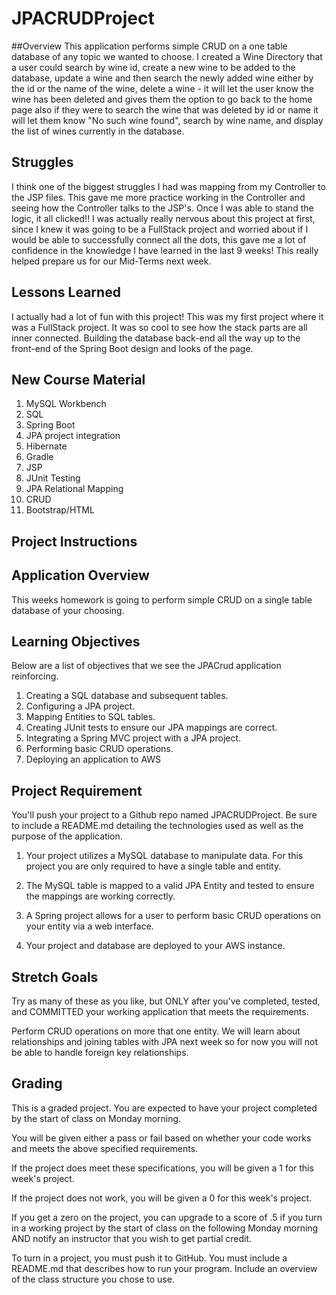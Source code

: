 # JPACRUDProject

##Overview
This application performs simple CRUD on a one table database of any topic we wanted to choose. I created a Wine Directory that a user could search by wine id, create a new wine to be added to the database, update a wine and then search the newly added wine either by the id or the name of the wine, delete a wine - it will let the user know the wine has been deleted and gives them the option to go back to the home page also if they were to search the wine that was deleted by id or name it will let them know "No such wine found", search by wine name, and display the list of wines currently in the database.

## Struggles
I think one of the biggest struggles I had was mapping from my Controller to the JSP files. This gave me more practice working in the Controller and seeing how the Controller talks to the JSP's. Once I was able to stand the logic, it all clicked!! I was actually really nervous about this project at first, since I knew it was going to be a FullStack project and worried about if I would be able to successfully connect all the dots, this gave me a lot of confidence in the knowledge I have learned in the last 9 weeks! This really helped prepare us for our Mid-Terms next week.  


## Lessons Learned
I actually had a lot of fun with this project! This was my first project where it was a FullStack project. It was so cool to see how the stack parts are all inner connected. Building the database back-end all the way up to the front-end of the Spring Boot design and looks of the page.


## New Course Material
1. MySQL Workbench
2. SQL
3. Spring Boot
4. JPA project integration
5. Hibernate
6. Gradle
7. JSP
8. JUnit Testing
9. JPA Relational Mapping
10. CRUD
11. Bootstrap/HTML


## Project Instructions

## Application Overview
This weeks homework is going to perform simple CRUD on a single table database of your choosing.

## Learning Objectives
Below are a list of objectives that we see the JPACrud application reinforcing.

1. Creating a SQL database and subsequent tables.
2. Configuring a JPA project.
3. Mapping Entities to SQL tables.
4. Creating JUnit tests to ensure our JPA mappings are correct.
5. Integrating a Spring MVC project with a JPA project.
6. Performing basic CRUD operations.
7. Deploying an application to AWS


## Project Requirement
You'll push your project to a Github repo named JPACRUDProject. Be sure to include a README.md detailing the technologies used as well as the purpose of the application.

1. Your project utilizes a MySQL database to manipulate data. For this project you are only required to have a single table and entity.

2. The MySQL table is mapped to a valid JPA Entity and tested to ensure the mappings are working correctly.

3. A Spring project allows for a user to perform basic CRUD operations on your entity via a web interface.

4. Your project and database are deployed to your AWS instance.

## Stretch Goals
Try as many of these as you like, but ONLY after you've completed, tested, and COMMITTED your working application that meets the requirements.

Perform CRUD operations on more that one entity. We will learn about relationships and joining tables with JPA next week so for now you will not be able to handle foreign key relationships.


## Grading
This is a graded project. You are expected to have your project completed by the start of class on Monday morning.

You will be given either a pass or fail based on whether your code works and meets the above specified requirements.

If the project does meet these specifications, you will be given a 1 for this week's project.

If the project does not work, you will be given a 0 for this week's project.

If you get a zero on the project, you can upgrade to a score of .5 if you turn in a working project by the start of class on the following Monday morning AND notify an instructor that you wish to get partial credit.

To turn in a project, you must push it to GitHub. You must include a README.md that describes how to run your program. Include an overview of the class structure you chose to use.
